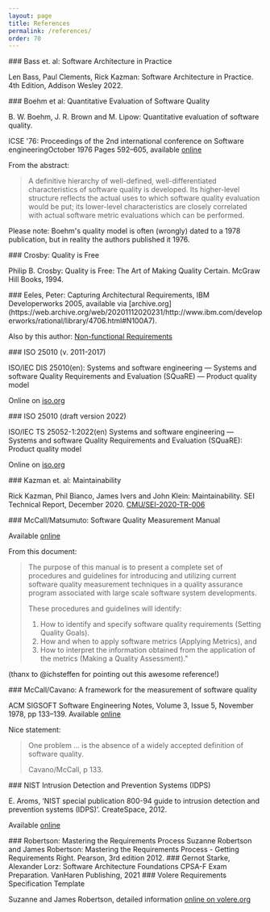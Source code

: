 ```yaml
---
layout: page
title: References
permalink: /references/
order: 70
---
```


<a id="bass-swa-practice"/>
### Bass et. al: Software Architecture in Practice

Len Bass, Paul Clements, Rick Kazman: Software Architecture in Practice. 4th Edition, Addison Wesley 2022.

<a id="boehm-model"/>
### Boehm et al: Quantitative Evaluation of Software Quality

B. W. Boehm, J. R. Brown and M. Lipow: Quantitative evaluation of software quality.

ICSE '76: Proceedings of the 2nd international conference on Software engineeringOctober 1976 Pages 592–605, available [online](https://dl.acm.org/doi/10.5555/800253.807736)

From the abstract:

>A definitive hierarchy of well-defined, well-differentiated characteristics of software quality is developed. 
>Its higher-level structure reflects the actual uses to which software quality evaluation would be put; its lower-level characteristics are closely correlated with actual software metric evaluations which can be performed.

Please note: Boehm's quality model is often (wrongly) dated to a 1978 publication, but in reality the authors published it 1976.

<a id="crosby-quality"/>
### Crosby: Quality is Free

Philip B. Crosby: Quality is Free: The Art of Making Quality Certain. McGraw Hill Books, 1994.

<a id="Eeles-2005"/>
### Eeles, Peter: Capturing Architectural Requirements, 
IBM Developerworks 2005, available via [archive.org](https://web.archive.org/web/20201112020231/http://www.ibm.com/developerworks/rational/library/4706.html#N100A7). 

Also by this author: [Non-functional Requirements](https://pdfs.semanticscholar.org/f3bb/91080c4573f6f78f30bc5b48bda3ef252bf2.pdf)


<a id="ISO-25010-2011"/>
### ISO 25010 (v. 2011-2017)

ISO/IEC DIS 25010(en): Systems and software engineering — Systems and software Quality Requirements and Evaluation (SQuaRE) — Product quality model

Online on [iso.org](https://www.iso.org/obp/ui/#iso:std:iso-iec:25010:dis:ed-2:v1:en)


<a id="ISO-25010-2022"/>
### ISO 25010 (draft version 2022)

ISO/IEC TS 25052-1:2022(en)
Systems and software engineering — Systems and software Quality Requirements and Evaluation (SQuaRE): Product quality model

Online on [iso.org](https://www.iso.org/obp/ui/#iso:std:iso-iec:25010:dis:ed-2:v1:en)

<a id="kazman-maintainability"/>
### Kazman et. al: Maintainability

Rick Kazman, Phil Bianco, James Ivers and John Klein: Maintainability. SEI Technical Report, December 2020.
[CMU/SEI-2020-TR-006](https://resources.sei.cmu.edu/asset_files/TechnicalReport/2020_005_001_650490.pdf)


<a id="mccallMatsumoto1980"/>
### McCall/Matsumuto: Software Quality Measurement Manual 

Available [online](https://apps.dtic.mil/sti/pdfs/ADA086986.pdf)

From this document:

>The purpose of this manual is to present a complete set of procedures and guidelines for introducing and utilizing current software quality measurement techniques in a quality assurance program associated with large scale software system developments.
>
>These procedures and guidelines will identify:
>
>1. How to identify and specify software quality requirements (Setting Quality Goals).
>2. How and when to apply software metrics (Applying Metrics), and
>3. How to interpret the information obtained from the application of the metrics (Making a Quality Assessment)."


(thanx to @ichsteffen for pointing out this awesome reference!)

<a id="mccall"/>
### McCall/Cavano: A framework for the measurement of software quality 

ACM SIGSOFT Software Engineering Notes, Volume 3, Issue 5, November 1978, pp 133–139.
Available [online](https://doi.org/10.1145/953579.811113)

Nice statement: 

>One problem ... is the absence of a widely accepted definition of software quality.
>
>Cavano/McCall, p 133.

<a id="nist-idps"/>
### NIST Intrusion Detection and Prevention Systems (IDPS)

E. Aroms, ‘NIST special publication 800-94 guide to intrusion detection and prevention systems (IDPS)’. CreateSpace, 2012.

Available [online](https://nvlpubs.nist.gov/nistpubs/Legacy/SP/nistspecialpublication800-94.pdf)

<a id="robertsons-requirements"/>
### Robertson: Mastering the Requirements Process 
Suzanne Robertson and James Robertson: Mastering the Requirements Process - Getting Requirements Right. Pearson, 3rd edition 2012.


<a id="starke-lorz"/>
### Gernot Starke, Alexander Lorz: Software Architecture Foundations 
CPSA-F Exam Preparation. VanHaren Publishing, 2021


<a id="volere"/>
### Volere Requirements Specification Template

Suzanne and James Robertson, detailed information [online on volere.org](https://www.volere.org/)